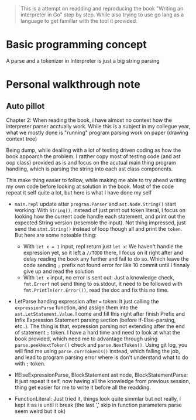 > This is a attempt on readding and reproducing the book "Writing an interpreter in Go" step by step. While also trying to use go lang as a language to get famillar with the tool it provided.

# Basic programming concept

A parse and a tokenizer in Interpreter is just a big string parsing

# Personal walkthrough note

## Auto pillot

Chapter 2:
When reading the book, i have almost no context how the interpreter parser acctually work. While this is a subject in my collegue year, what we mostly done is "running" program parsing work on paper (drawing context tree)

Being dump, while dealling with a lot of testing driven coding as how the book appoarch the problem. I ratther copy most of testing code (and ast oop class) provided as is and focus on the acutual main thing program handling, which is parsing the string into each ast class components.

This make thing easier to follow, while making me able to try ahead writing my own code before looking at solution in the book. Most of the code repeat it self quite a lot, but here is what I have done my self

- `main.repl` update atter `program.Parser` and `ast.Node.String()` start working: With `String()`, instead of just print out token literal, I focus on looking how the current code handle each statement, and print out the expected String version (resemble the input). Not thing impressed, just send the `stmt.String()` instead of loop though all and print the `token`. But here are some noteable thing:
    - With `let x = 1` input, repl return just `let x`: We haven't handle the expression yet, so it left a `//TODO` there, I focus on it right after and delay reading the book any further and fail to do so. Which leave the code sending `;` prefix not found error for like 10 commit until I finnaly give up and read the solution
    - With `let x` input, no error is sent out: Just a knowledge check, `fmt.Errorf` not send thing to os.stdout, it need to be followed with `fmt.Println(err.Error())`, read the doc and fix this no time.

- LetParse handing expression after `=` token: It just calling the `expressionParse` function, and assign them into the `ast.LetStatement.Value`. I come and fill this right after finish Prefix and Infix Expression Statement parsing section (before If-Else-parsing, etc..). The thing is that, expression parsing not extending after the end of statement `;` token.  I have a hard time and need to look at what the book provided, which need me to advantage through using `parse.peekNextToken()` check and `parse.NextToken()`. Using git log, you will find me using `parse.currTokenIs()` instead, which falling the job, and lead to program parsing error where is don't understand what to do with `;` token.

- IfElseExpressionParse, BlockStatement ast node, BlockStatementParse: It just repeat it self, now having all the knowledge from previous session, thing get easier for me to write it before all the readding.

- FunctionLiteral: Just tried it, things look quite simmlar but not really, i kept it as is until it break (the last ',' skip in function parameters parse seem weird but it ok)


